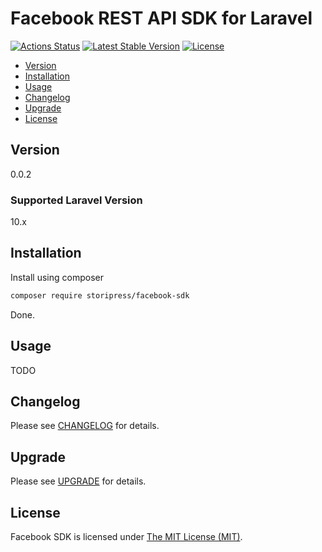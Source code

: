 # Facebook REST API SDK for Laravel

[![Actions Status](https://github.com/storipress/facebook-sdk/workflows/Testing/badge.svg)](https://github.com/storipress/facebook-sdk/actions)
[![Latest Stable Version](https://poser.pugx.org/storipress/facebook-sdk/v/stable)](https://packagist.org/packages/storipress/facebook-sdk)
[![License](https://poser.pugx.org/storipress/facebook-sdk/license)](https://packagist.org/packages/storipress/facebook-sdk)

- [Version](#version)
- [Installation](#installation)
- [Usage](#usage)
- [Changelog](#changelog)
- [Upgrade](#upgrade)
- [License](#license)

## Version

0.0.2

### Supported Laravel Version

10.x

## Installation

Install using composer

```sh
composer require storipress/facebook-sdk
```

Done.

## Usage

TODO

## Changelog

Please see [CHANGELOG](CHANGELOG.md) for details.

## Upgrade

Please see [UPGRADE](UPGRADE.md) for details.

## License

Facebook SDK is licensed under [The MIT License (MIT)](LICENSE).
